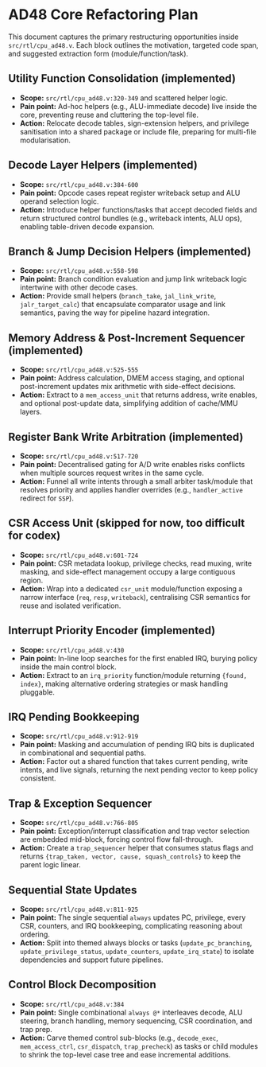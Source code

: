 # AD48 Core Refactoring Plan

This document captures the primary restructuring opportunities inside `src/rtl/cpu_ad48.v`. Each block outlines the motivation, targeted code span, and suggested extraction form (module/function/task).

## Utility Function Consolidation (implemented)
- **Scope:** `src/rtl/cpu_ad48.v:320-349` and scattered helper logic.
- **Pain point:** Ad-hoc helpers (e.g., ALU-immediate decode) live inside the core, preventing reuse and cluttering the top-level file.
- **Action:** Relocate decode tables, sign-extension helpers, and privilege sanitisation into a shared package or include file, preparing for multi-file modularisation.

## Decode Layer Helpers (implemented)
- **Scope:** `src/rtl/cpu_ad48.v:384-600`
- **Pain point:** Opcode cases repeat register writeback setup and ALU operand selection logic.
- **Action:** Introduce helper functions/tasks that accept decoded fields and return structured control bundles (e.g., writeback intents, ALU ops), enabling table-driven decode expansion.

## Branch & Jump Decision Helpers (implemented)
- **Scope:** `src/rtl/cpu_ad48.v:558-598`
- **Pain point:** Branch condition evaluation and jump link writeback logic intertwine with other decode cases.
- **Action:** Provide small helpers (`branch_take`, `jal_link_write`, `jalr_target_calc`) that encapsulate comparator usage and link semantics, paving the way for pipeline hazard integration.

## Memory Address & Post-Increment Sequencer (implemented)
- **Scope:** `src/rtl/cpu_ad48.v:525-555`
- **Pain point:** Address calculation, DMEM access staging, and optional post-increment updates mix arithmetic with side-effect decisions.
- **Action:** Extract to a `mem_access_unit` that returns address, write enables, and optional post-update data, simplifying addition of cache/MMU layers.

## Register Bank Write Arbitration (implemented)
- **Scope:** `src/rtl/cpu_ad48.v:517-720`
- **Pain point:** Decentralised gating for A/D write enables risks conflicts when multiple sources request writes in the same cycle.
- **Action:** Funnel all write intents through a small arbiter task/module that resolves priority and applies handler overrides (e.g., `handler_active` redirect for `SSP`).

## CSR Access Unit (skipped for now, too difficult for codex)
- **Scope:** `src/rtl/cpu_ad48.v:601-724`
- **Pain point:** CSR metadata lookup, privilege checks, read muxing, write masking, and side-effect management occupy a large contiguous region.
- **Action:** Wrap into a dedicated `csr_unit` module/function exposing a narrow interface (`req`, `resp`, `writeback`), centralising CSR semantics for reuse and isolated verification.

## Interrupt Priority Encoder (implemented)
- **Scope:** `src/rtl/cpu_ad48.v:430`
- **Pain point:** In-line loop searches for the first enabled IRQ, burying policy inside the main control block.
- **Action:** Extract to an `irq_priority` function/module returning `{found, index}`, making alternative ordering strategies or mask handling pluggable.

## IRQ Pending Bookkeeping
- **Scope:** `src/rtl/cpu_ad48.v:912-919`
- **Pain point:** Masking and accumulation of pending IRQ bits is duplicated in combinational and sequential paths.
- **Action:** Factor out a shared function that takes current pending, write intents, and live signals, returning the next pending vector to keep policy consistent.

## Trap & Exception Sequencer
- **Scope:** `src/rtl/cpu_ad48.v:766-805`
- **Pain point:** Exception/interrupt classification and trap vector selection are embedded mid-block, forcing control flow fall-through.
- **Action:** Create a `trap_sequencer` helper that consumes status flags and returns `{trap_taken, vector, cause, squash_controls}` to keep the parent logic linear.

## Sequential State Updates
- **Scope:** `src/rtl/cpu_ad48.v:811-925`
- **Pain point:** The single sequential `always` updates PC, privilege, every CSR, counters, and IRQ bookkeeping, complicating reasoning about ordering.
- **Action:** Split into themed always blocks or tasks (`update_pc_branching`, `update_privilege_status`, `update_counters`, `update_irq_state`) to isolate dependencies and support future pipelines.

## Control Block Decomposition
- **Scope:** `src/rtl/cpu_ad48.v:384`
- **Pain point:** Single combinational `always @*` interleaves decode, ALU steering, branch handling, memory sequencing, CSR coordination, and trap prep.
- **Action:** Carve themed control sub-blocks (e.g., `decode_exec`, `mem_access_ctrl`, `csr_dispatch`, `trap_precheck`) as tasks or child modules to shrink the top-level case tree and ease incremental additions.
